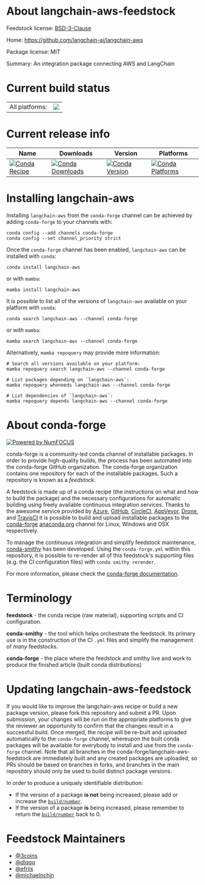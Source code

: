 About langchain-aws-feedstock
=============================

Feedstock license: [BSD-3-Clause](https://github.com/conda-forge/langchain-aws-feedstock/blob/main/LICENSE.txt)

Home: https://github.com/langchain-ai/langchain-aws

Package license: MIT

Summary: An integration package connecting AWS and LangChain

Current build status
====================


<table><tr><td>All platforms:</td>
    <td>
      <a href="https://dev.azure.com/conda-forge/feedstock-builds/_build/latest?definitionId=22175&branchName=main">
        <img src="https://dev.azure.com/conda-forge/feedstock-builds/_apis/build/status/langchain-aws-feedstock?branchName=main">
      </a>
    </td>
  </tr>
</table>

Current release info
====================

| Name | Downloads | Version | Platforms |
| --- | --- | --- | --- |
| [![Conda Recipe](https://img.shields.io/badge/recipe-langchain--aws-green.svg)](https://anaconda.org/conda-forge/langchain-aws) | [![Conda Downloads](https://img.shields.io/conda/dn/conda-forge/langchain-aws.svg)](https://anaconda.org/conda-forge/langchain-aws) | [![Conda Version](https://img.shields.io/conda/vn/conda-forge/langchain-aws.svg)](https://anaconda.org/conda-forge/langchain-aws) | [![Conda Platforms](https://img.shields.io/conda/pn/conda-forge/langchain-aws.svg)](https://anaconda.org/conda-forge/langchain-aws) |

Installing langchain-aws
========================

Installing `langchain-aws` from the `conda-forge` channel can be achieved by adding `conda-forge` to your channels with:

```
conda config --add channels conda-forge
conda config --set channel_priority strict
```

Once the `conda-forge` channel has been enabled, `langchain-aws` can be installed with `conda`:

```
conda install langchain-aws
```

or with `mamba`:

```
mamba install langchain-aws
```

It is possible to list all of the versions of `langchain-aws` available on your platform with `conda`:

```
conda search langchain-aws --channel conda-forge
```

or with `mamba`:

```
mamba search langchain-aws --channel conda-forge
```

Alternatively, `mamba repoquery` may provide more information:

```
# Search all versions available on your platform:
mamba repoquery search langchain-aws --channel conda-forge

# List packages depending on `langchain-aws`:
mamba repoquery whoneeds langchain-aws --channel conda-forge

# List dependencies of `langchain-aws`:
mamba repoquery depends langchain-aws --channel conda-forge
```


About conda-forge
=================

[![Powered by
NumFOCUS](https://img.shields.io/badge/powered%20by-NumFOCUS-orange.svg?style=flat&colorA=E1523D&colorB=007D8A)](https://numfocus.org)

conda-forge is a community-led conda channel of installable packages.
In order to provide high-quality builds, the process has been automated into the
conda-forge GitHub organization. The conda-forge organization contains one repository
for each of the installable packages. Such a repository is known as a *feedstock*.

A feedstock is made up of a conda recipe (the instructions on what and how to build
the package) and the necessary configurations for automatic building using freely
available continuous integration services. Thanks to the awesome service provided by
[Azure](https://azure.microsoft.com/en-us/services/devops/), [GitHub](https://github.com/),
[CircleCI](https://circleci.com/), [AppVeyor](https://www.appveyor.com/),
[Drone](https://cloud.drone.io/welcome), and [TravisCI](https://travis-ci.com/)
it is possible to build and upload installable packages to the
[conda-forge](https://anaconda.org/conda-forge) [anaconda.org](https://anaconda.org/)
channel for Linux, Windows and OSX respectively.

To manage the continuous integration and simplify feedstock maintenance,
[conda-smithy](https://github.com/conda-forge/conda-smithy) has been developed.
Using the ``conda-forge.yml`` within this repository, it is possible to re-render all of
this feedstock's supporting files (e.g. the CI configuration files) with ``conda smithy rerender``.

For more information, please check the [conda-forge documentation](https://conda-forge.org/docs/).

Terminology
===========

**feedstock** - the conda recipe (raw material), supporting scripts and CI configuration.

**conda-smithy** - the tool which helps orchestrate the feedstock.
                   Its primary use is in the construction of the CI ``.yml`` files
                   and simplify the management of *many* feedstocks.

**conda-forge** - the place where the feedstock and smithy live and work to
                  produce the finished article (built conda distributions)


Updating langchain-aws-feedstock
================================

If you would like to improve the langchain-aws recipe or build a new
package version, please fork this repository and submit a PR. Upon submission,
your changes will be run on the appropriate platforms to give the reviewer an
opportunity to confirm that the changes result in a successful build. Once
merged, the recipe will be re-built and uploaded automatically to the
`conda-forge` channel, whereupon the built conda packages will be available for
everybody to install and use from the `conda-forge` channel.
Note that all branches in the conda-forge/langchain-aws-feedstock are
immediately built and any created packages are uploaded, so PRs should be based
on branches in forks, and branches in the main repository should only be used to
build distinct package versions.

In order to produce a uniquely identifiable distribution:
 * If the version of a package **is not** being increased, please add or increase
   the [``build/number``](https://docs.conda.io/projects/conda-build/en/latest/resources/define-metadata.html#build-number-and-string).
 * If the version of a package **is** being increased, please remember to return
   the [``build/number``](https://docs.conda.io/projects/conda-build/en/latest/resources/define-metadata.html#build-number-and-string)
   back to 0.

Feedstock Maintainers
=====================

* [@3coins](https://github.com/3coins/)
* [@dlqqq](https://github.com/dlqqq/)
* [@efriis](https://github.com/efriis/)
* [@michaelnchin](https://github.com/michaelnchin/)

